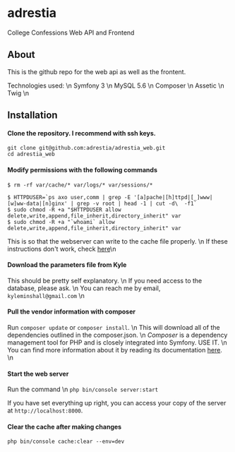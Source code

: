 # adrestia
College Confessions Web API and Frontend

## About
This is the github repo for the web api as well as the frontent.

Technologies used: \n
Symfony 3 \n
MySQL 5.6 \n
Composer \n
Assetic \n
Twig \n

## Installation
#### Clone the repository. I recommend with ssh keys.
```
git clone git@github.com:adrestia/adrestia_web.git
cd adrestia_web
```

#### Modify permissions with the following commands
```
$ rm -rf var/cache/* var/logs/* var/sessions/*

$ HTTPDUSER=`ps axo user,comm | grep -E '[a]pache|[h]ttpd|[_]www|[w]ww-data|[n]ginx' | grep -v root | head -1 | cut -d\  -f1`
$ sudo chmod -R +a "$HTTPDUSER allow delete,write,append,file_inherit,directory_inherit" var
$ sudo chmod -R +a "`whoami` allow delete,write,append,file_inherit,directory_inherit" var
```
This is so that the webserver can write to the cache file properly. \n
If these instructions don't work, check [here](http://symfony.com/doc/current/book/installation.html#checking-symfony-application-configuration-and-setup)\n

#### Download the parameters file from Kyle
This should be pretty self explanatory. \n
If you need access to the database, please ask. \n
You can reach me by email, `kyleminshall@gmail.com` \n

#### Pull the vendor information with composer
Run `composer update` or `composer install`. \n
This will download all of the dependencies outlined in the composer.json. \n
*Composer* is a dependency management tool for PHP and is closely integrated into Symfony. USE IT. \n
You can find more information about it by reading its documentation [here](https://getcomposer.org/doc/00-intro.md). \n

#### Start the web server
Run the command \n
`php bin/console server:start`

If you have set everything up right, you can access your copy of the server at `http://localhost:8000`.

#### Clear the cache after making changes
`php bin/console cache:clear --env=dev`